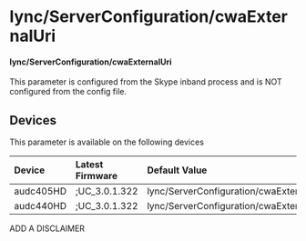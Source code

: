﻿---
description: lync/ServerConfiguration/cwaExternalUri
search:
    keywords: ['lync','ServerConfiguration','cwaExternalUri']
---

# lync/ServerConfiguration/cwaExternalUri

#### lync/ServerConfiguration/cwaExternalUri

This parameter is configured from the Skype inband process and is NOT configured from the config file.



## Devices
This parameter is available on the following devices

| Device | Latest Firmware | Default Value |
|:---|:---|:---|
| audc405HD | ;UC_3.0.1.322 | lync/ServerConfiguration/cwaExternalUri= 
| audc440HD | ;UC_3.0.1.322 | lync/ServerConfiguration/cwaExternalUri= 

ADD A DISCLAIMER
